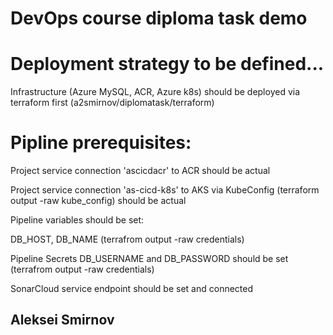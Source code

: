 # DevOps course diploma task demo
# Deployment strategy to be defined...
Infrastructure (Azure MySQL, ACR, Azure k8s) should be deployed via terraform first
(a2smirnov/diplomatask/terraform)

# Pipline prerequisites:
Project service connection 'ascicdacr' to ACR should be actual

Project service connection 'as-cicd-k8s' to AKS via KubeConfig (terraform output -raw kube_config) should be actual

Pipeline variables should be set:

DB_HOST, DB_NAME (terrafrom output -raw credentials)

Pipeline Secrets DB_USERNAME and DB_PASSWORD should be set (terrafrom output -raw credentials)

SonarCloud service endpoint should be set and connected

## Aleksei Smirnov